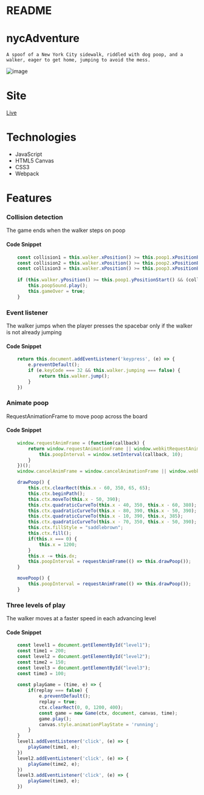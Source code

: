 # README

# nycAdventure 
    A spoof of a New York City sidewalk, riddled with dog poop, and a walker, eager to get home, jumping to avoid the mess.
![image](https://user-images.githubusercontent.com/41526816/62483074-d34b3c00-b784-11e9-9fc8-89873f593e7f.png)
    
# Site
[Live](https://kudukacar.github.io/nycAdventure/)

# Technologies
* JavaScript
* HTML5 Canvas
* CSS3
* Webpack

# Features 
### Collision detection
The game ends when the walker steps on poop
#### Code Snippet
```javascript
    const collision1 = this.walker.xPosition() >= this.poop1.xPositionEnd() && this.walker.xPosition() <= this.poop1.x;
    const collision2 = this.walker.xPosition() >= this.poop2.xPositionEnd() && this.walker.xPosition() <= this.poop2.x;
    const collision3 = this.walker.xPosition() >= this.poop3.xPositionEnd() && this.walker.xPosition() <= this.poop3.x;
    
    if (this.walker.yPosition() >= this.poop1.yPositionStart() && (collision1 || collision2 || collision3)) {
        this.poopSound.play();
        this.gameOver = true;
    }

```

### Event listener
The walker jumps when the player presses the spacebar only if the walker is not already jumping
#### Code Snippet
```javascript
    return this.document.addEventListener('keypress', (e) => {
        e.preventDefault();
        if (e.keyCode === 32 && this.walker.jumping === false) {
            return this.walker.jump();
        }
    })
``` 

### Animate poop
RequestAnimationFrame to move poop across the board
#### Code Snippet
```javascript
    window.requestAnimFrame = (function(callback) {
        return window.requestAnimationFrame || window.webkitRequestAnimationFrame || window.mozRequestAnimationFrame || window.oRequestAnimationFrame || window.msRequestAnimationFrame || function (callback) {
            this.poopInterval = window.setInterval(callback, 10);
        }
    })();
    window.cancelAnimFrame = window.cancelAnimationFrame || window.webkitCancelAnimationFrame || window.mozCancelAnimationFrame || window.oCancelAnimationFrame || window.msCancelAnimationFrame || window.clearInterval(this.poopInterval);

    drawPoop() {
        this.ctx.clearRect(this.x - 60, 350, 65, 65);
        this.ctx.beginPath();
        this.ctx.moveTo(this.x - 50, 390);
        this.ctx.quadraticCurveTo(this.x - 40, 350, this.x - 60, 380);
        this.ctx.quadraticCurveTo(this.x - 80, 390, this.x - 50, 390);
        this.ctx.quadraticCurveTo(this.x - 10, 390, this.x, 385);
        this.ctx.quadraticCurveTo(this.x - 70, 350, this.x - 50, 390);
        this.ctx.fillStyle = "saddlebrown";
        this.ctx.fill();
        if(this.x === 0) {
            this.x = 1200;
        }
        this.x -= this.dx;
        this.poopInterval = requestAnimFrame(() => this.drawPoop());
    }

    movePoop() {
        this.poopInterval = requestAnimFrame(() => this.drawPoop());
    }
```

### Three levels of play
The walker moves at a faster speed in each advancing level
#### Code Snippet
```javascript
    const level1 = document.getElementById("level1");
    const time1 = 200;
    const level2 = document.getElementById("level2");
    const time2 = 150;
    const level3 = document.getElementById("level3");
    const time3 = 100;
    
    const playGame = (time, e) => {
        if(replay === false) {
            e.preventDefault();
            replay = true;
            ctx.clearRect(0, 0, 1200, 400);
            const game = new Game(ctx, document, canvas, time);
            game.play();
            canvas.style.animationPlayState = 'running';
        }
    }
    level1.addEventListener('click', (e) => {
        playGame(time1, e); 
    }) 
    level2.addEventListener('click', (e) => {
        playGame(time2, e);
    }) 
    level3.addEventListener('click', (e) => {
        playGame(time3, e);
    }) 
```